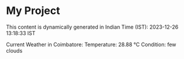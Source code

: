 # My Project

This content is dynamically generated in Indian Time (IST): 2023-12-26 13:18:33 IST


Current Weather in Coimbatore:
Temperature: 28.88 °C
Condition: few clouds
